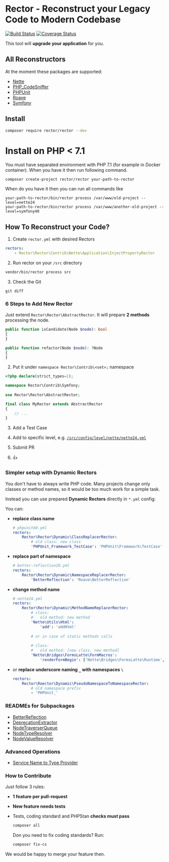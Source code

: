 # Rector - Reconstruct your Legacy Code to Modern Codebase 

[![Build Status](https://img.shields.io/travis/RectorPHP/Rector/master.svg?style=flat-square)](https://travis-ci.org/RectorPHP/Rector)
[![Coverage Status](https://img.shields.io/coveralls/RectorPHP/Rector/master.svg?style=flat-square)](https://coveralls.io/github/RectorPHP/Rector?branch=master)

This tool will **upgrade your application** for you.

## All Reconstructors

At the moment these packages are supported:

- [Nette](/src/config/level/nette)
- [PHP_CodeSniffer](/src/config/level/php-code-sniffer)
- [PHPUnit](/src/config/level/phpunit)
- [Roave](/src/config/level/roave)
- [Symfony](/src/config/level/symfony)


## Install

```bash
composer require rector/rector --dev
```

# Install on PHP < 7.1

You must have separated environment with PHP 7.1 (for example in Docker container). When you have it then run following command.

```
composer create-project rector/rector your-path-to-rector
```

When do you have it then you can run all commands like

```
your-path-to-rector/bin/rector process /var/www/old-project --level=nette24
your-path-to-rector/bin/rector process /var/www/another-old-project --level=symfony40
```

## How To Reconstruct your Code?

1. Create `rector.yml` with desired Rectors

```yml
rectors:
    - Rector\Rector\Contrib\Nette\Application\InjectPropertyRector
```

2. Run rector on your `/src` directory

```bash
vendor/bin/rector process src
```

3. Check the Git

```
git diff
```


### 6 Steps to Add New Rector

Just extend `Rector\Rector\AbstractRector`.
It will prepare **2 methods** processing the node.

```php
public function isCandidate(Node $node): bool
{
}

public function refactor(Node $node): ?Node
{
}
```

2. Put it under `namespace Rector\Contrib\<set>;` namespace

```php
<?php declare(strict_types=1);

namespace Rector\Contrib\Symfony;
    
use Rector\Rector\AbstractRector;

final class MyRector extends AbstractRector
{
    // ...
}
```

3. Add a Test Case

4. Add to specific level, e.g. [`/src/config/level/nette/nette24.yml`](/src/config/level/nette/nette24.yml)

5. Submit PR
 
6. :+1:   


### Simpler setup with Dynamic Rectors

You don't have to always write PHP code. Many projects change only classes or method names, so it would be too much work for a simple task.

Instead you can use prepared **Dynamic Rectors** directly in `*.yml` config:

You can:

- **replace class name**

    ```yml
    # phpunit60.yml
    rectors:
        Rector\Rector\Dynamic\ClassReplacerRector:
            # old class: new class
            'PHPUnit_Framework_TestCase': 'PHPUnit\Framework\TestCase'
    ```

- **replace part of namespace**

    ```yml
    # better-reflection20.yml
    rectors:
        Rector\Rector\Dynamic\NamespaceReplacerRector:
            'BetterReflection': 'Roave\BetterReflection'
    ```

- **change method name**

    ```yml
    # nette24.yml
    rectors:
        Rector\Rector\Dynamic\MethodNameReplacerRector:
            # class:
            #   old method: new method
            'Nette\Utils\Html':
                'add': 'addHtml'
            
            # or in case of static methods calls
             
            # class:
            #   old method: [new class, new method] 
            'Nette\Bridges\FormsLatte\FormMacros':
                'renderFormBegin': ['Nette\Bridges\FormsLatte\Runtime', 'renderFormBegin']
    ```

- or **replace underscore naming `_` with namespaces `\`**

    ```yml
    rectors:
        Rector\Roector\Dynamic\PseudoNamespaceToNamespaceRector:
            # old namespace prefix
            - 'PHPUnit_'
    ```


### READMEs for Subpackages

- [BetterReflection](/packages/BetterReflection/README.md)
- [DeprecationExtractor](/packages/DeprecationExtractor/README.md)
- [NodeTraverserQueue](/packages/NodeTraverserQueue/README.md)
- [NodeTypeResolver](/packages/NodeTypeResolver/README.md)
- [NodeValueResolver](/packages/NodeValueResolver/README.md)


### Advanced Operations


- [Service Name to Type Provider](/docs/ServiceNameToTypeProvider.md)


### How to Contribute

Just follow 3 rules:

- **1 feature per pull-request**
- **New feature needs tests**
- Tests, coding standard and PHPStan **checks must pass**

    ```bash
    composer all
    ```

    Don you need to fix coding standards? Run:

    ```bash
    composer fix-cs
    ```

We would be happy to merge your feature then.
